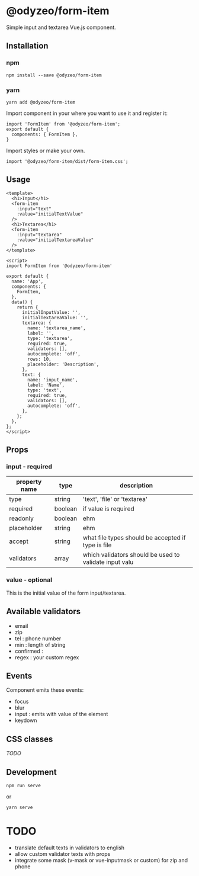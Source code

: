 # @odyzeo/form-item

Simple input and textarea Vue.js component.

## Installation

### npm

```
npm install --save @odyzeo/form-item
```

### yarn

```
yarn add @odyzeo/form-item
```

Import component in your where you want to use it and register it:

```
import 'FormItem' from '@odyzeo/form-item';
export default {
  components: { FormItem },
}
```

Import styles or make your own.

```
import '@odyzeo/form-item/dist/form-item.css';
```

## Usage

```
<template>
  <h1>Input</h1>
  <form-item
    :input="text"
    :value="initialTextValue"
  />
  <h1>Textarea</h1>
  <form-item
    :input="textarea"
    :value="initialTextareaValue"
  />
</template>
```

```
<script>
import FormItem from '@odyzeo/form-item'

export default {
  name: 'App',
  components: {
    FormItem,
  },
  data() {
    return {
      initialInputValue: '',
      initialTextareaValue: '',
      textarea: {
        name: 'textarea_name',
        label: '',
        type: 'textarea',
        required: true,
        validators: [],
        autocomplete: 'off',
        rows: 10,
        placeholder: 'Description',
      },
      text: {
        name: 'input_name',
        label: 'Name',
        type: 'text',
        required: true,
        validators: [],
        autocomplete: 'off',
      },
    };
  },
};
</script>
```

## Props

### input - required
| property name | type | description |
| --- | --- | --- |
| type | string | 'text', 'file' or 'textarea' |
| required | boolean | if value is required |
| readonly | boolean | ehm |
| placeholder | string | ehm |
| accept | string | what file types should be accepted if type is file |
| validators | array | which validators should be used to validate input valu

### value - optional
This is the initial value of the form input/textarea.

## Available validators
- email
- zip
- tel : phone number
- min : length of string
- confirmed :
- regex : your custom regex

## Events
Component emits these events:
- focus
- blur
- input : emits with value of the element
- keydown

## CSS classes
*TODO*

## Development

```
npm run serve
```

or

```bash
yarn serve
```


# TODO
- translate default texts in validators to english
- allow custom validator texts with props
- integrate some mask (v-mask or vue-inputmask or custom) for zip and phone
